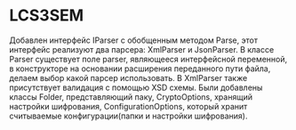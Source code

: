# LCS3SEM
Добавлен интерфейс IParser с обобщенным методом Parse, этот интерфейс реализуют два парсера: XmlParser и JsonParser.
В классе Parser существует поле parser, являющееся интерфейсной переменной, в конструкторе на основании расширения переданного пути файла, делаем выбор
какой парсер использовать. В XmlParser также присутствует валидация с помощью XSD схемы.
Были добавлены классы Folder, представляющий паку, CryptoOptions, хранящий настройки шифрования, ConfigurationOptions,
который хранит считываемые конфигурации(папки и настройки шифрования).

